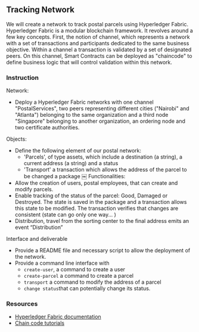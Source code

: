 ## Tracking Network

We will create a network to track postal parcels using Hyperledger Fabric. Hyperledger Fabric is a modular blockchain framework. It revolves around a few key concepts. First, the notion of channel, which represents a network with a set of transactions and participants dedicated to the same business objective. Within a channel a transaction is validated by a set of designated peers. On this channel, Smart Contracts can be deployed as "chaincode" to define business logic that will control validation within this network. 

### Instruction
Network:
- Deploy a Hyperledger Fabric networks with one channel "PostalServices", two peers representing different cities ("Nairobi" and "Atlanta") belonging to the same organization and a third node "Singapore" belonging to another organization,  an ordering node and two certificate authorities.

Objects:
- Define the following element of our postal network:
    - 'Parcels', of type assets, which include a destination (a string), a current address (a string) and a status
    - 'Transport' a transaction which allows the address of the parcel to be changed a package
 ￼
Functionalities:
- Allow the creation of users, postal employees, that can create and modify parcels. 
- Enable tracking of the status of the parcel: Good, Damaged or Destroyed. The state is saved in the package and a transaction allows this state to be modified. The transaction verifies that changes are consistent (state can go only one way... )
- Distribution, travel from the sorting center to the final address emits an event “Distribution”

Interface and deliverable
- Provide a README file and necessary script to allow the deployment of the network.
- Provide a command line interface with
    - `create-user`, a command to create a user
    - `create-parcel` a command to create a parcel
    - `transport` a command to modify the address of a parcel
    - `change status`that can potentially change its status. 

### Resources
* [Hyperledger Fabric documentation](https://hyperledger-fabric.readthedocs.io/)
* [Chain code tutorials](https://hyperledger-fabric.readthedocs.io/en/release-2.0/chaincode4ade.html)
